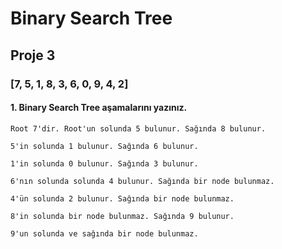 # Binary Search Tree 

## Proje 3

### [7, 5, 1, 8, 3, 6, 0, 9, 4, 2]

#### 1. Binary Search Tree aşamalarını yazınız.
  
    Root 7'dir. Root'un solunda 5 bulunur. Sağında 8 bulunur.

    5'in solunda 1 bulunur. Sağında 6 bulunur.

    1'in solunda 0 bulunur. Sağında 3 bulunur.

    6'nın solunda solunda 4 bulunur. Sağında bir node bulunmaz.

    4'ün solunda 2 bulunur. Sağında bir node bulunmaz.

    8'in solunda bir node bulunmaz. Sağında 9 bulunur.

    9'un solunda ve sağında bir node bulunmaz.

